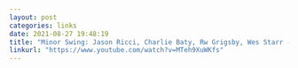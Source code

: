 ```yaml
---
layout: post
categories: links
date: 2021-08-27 19:48:19
title: "Minor Swing: Jason Ricci, Charlie Baty, Rw Grigsby, Wes Starr - YouTube"
linkurl: "https://www.youtube.com/watch?v=MTeh9XuWKfs"
---
```

